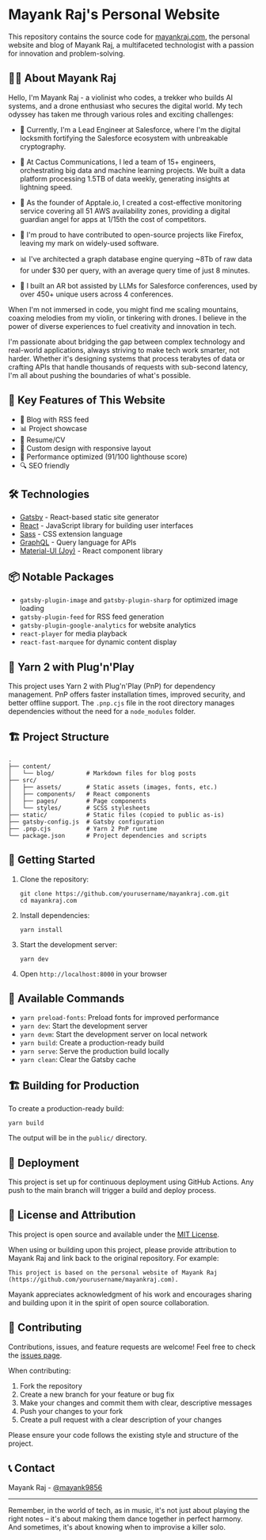 # Mayank Raj's Personal Website

This repository contains the source code for [mayankraj.com](https://mayankraj.com), the personal website and blog of Mayank Raj, a multifaceted technologist with a passion for innovation and problem-solving.

## 👨‍💻 About Mayank Raj

Hello, I'm Mayank Raj - a violinist who codes, a trekker who builds AI systems, and a drone enthusiast who secures the digital world. My tech odyssey has taken me through various roles and exciting challenges:

- 🔐 Currently, I'm a Lead Engineer at Salesforce, where I'm the digital locksmith fortifying the Salesforce ecosystem with unbreakable cryptography.

- 🎪 At Cactus Communications, I led a team of 15+ engineers, orchestrating big data and machine learning projects. We built a data platform processing 1.5TB of data weekly, generating insights at lightning speed.

- 🚀 As the founder of Apptale.io, I created a cost-effective monitoring service covering all 51 AWS availability zones, providing a digital guardian angel for apps at 1/15th the cost of competitors.

- 🦊 I'm proud to have contributed to open-source projects like Firefox, leaving my mark on widely-used software.

- 📊 I've architected a graph database engine querying ~8Tb of raw data for under $30 per query, with an average query time of just 8 minutes.

- 🤖 I built an AR bot assisted by LLMs for Salesforce conferences, used by over 450+ unique users across 4 conferences.

When I'm not immersed in code, you might find me scaling mountains, coaxing melodies from my violin, or tinkering with drones. I believe in the power of diverse experiences to fuel creativity and innovation in tech.

I'm passionate about bridging the gap between complex technology and real-world applications, always striving to make tech work smarter, not harder. Whether it's designing systems that process terabytes of data or crafting APIs that handle thousands of requests with sub-second latency, I'm all about pushing the boundaries of what's possible.

## 🚀 Key Features of This Website

- 📝 Blog with RSS feed
- 📊 Project showcase
- 📄 Resume/CV
- 🎨 Custom design with responsive layout
- 🚀 Performance optimized (91/100 lighthouse score)
- 🔍 SEO friendly

## 🛠️ Technologies

- [Gatsby](https://www.gatsbyjs.com/) - React-based static site generator
- [React](https://reactjs.org/) - JavaScript library for building user interfaces
- [Sass](https://sass-lang.com/) - CSS extension language
- [GraphQL](https://graphql.org/) - Query language for APIs
- [Material-UI (Joy)](https://mui.com/joy-ui/getting-started/) - React component library

## 📦 Notable Packages

- `gatsby-plugin-image` and `gatsby-plugin-sharp` for optimized image loading
- `gatsby-plugin-feed` for RSS feed generation
- `gatsby-plugin-google-analytics` for website analytics
- `react-player` for media playback
- `react-fast-marquee` for dynamic content display

## 🧶 Yarn 2 with Plug'n'Play

This project uses Yarn 2 with Plug'n'Play (PnP) for dependency management. PnP offers faster installation times, improved security, and better offline support. The `.pnp.cjs` file in the root directory manages dependencies without the need for a `node_modules` folder.

## 🏗️ Project Structure

```
.
├── content/
│   └── blog/         # Markdown files for blog posts
├── src/
│   ├── assets/       # Static assets (images, fonts, etc.)
│   ├── components/   # React components
│   ├── pages/        # Page components
│   └── styles/       # SCSS stylesheets
├── static/           # Static files (copied to public as-is)
├── gatsby-config.js  # Gatsby configuration
├── .pnp.cjs          # Yarn 2 PnP runtime
└── package.json      # Project dependencies and scripts
```

## 🚀 Getting Started

1. Clone the repository:

   ```
   git clone https://github.com/yourusername/mayankraj.com.git
   cd mayankraj.com
   ```

2. Install dependencies:

   ```
   yarn install
   ```

3. Start the development server:

   ```
   yarn dev
   ```

4. Open `http://localhost:8000` in your browser

## 📜 Available Commands

- `yarn preload-fonts`: Preload fonts for improved performance
- `yarn dev`: Start the development server
- `yarn devm`: Start the development server on local network
- `yarn build`: Create a production-ready build
- `yarn serve`: Serve the production build locally
- `yarn clean`: Clear the Gatsby cache

## 🏗️ Building for Production

To create a production-ready build:

```
yarn build
```

The output will be in the `public/` directory.

## 🚢 Deployment

This project is set up for continuous deployment using GitHub Actions. Any push to the main branch will trigger a build and deploy process.

## 📄 License and Attribution

This project is open source and available under the [MIT License](LICENSE).

When using or building upon this project, please provide attribution to Mayank Raj and link back to the original repository. For example:

```
This project is based on the personal website of Mayank Raj (https://github.com/yourusername/mayankraj.com).
```

Mayank appreciates acknowledgment of his work and encourages sharing and building upon it in the spirit of open source collaboration.

## 🤝 Contributing

Contributions, issues, and feature requests are welcome! Feel free to check the [issues page](https://github.com/yourusername/mayankraj.com/issues).

When contributing:

1. Fork the repository
2. Create a new branch for your feature or bug fix
3. Make your changes and commit them with clear, descriptive messages
4. Push your changes to your fork
5. Create a pull request with a clear description of your changes

Please ensure your code follows the existing style and structure of the project.

## 📞 Contact

Mayank Raj - [@mayank9856](https://twitter.com/mayank9856)

---

Remember, in the world of tech, as in music, it's not just about playing the right notes – it's about making them dance together in perfect harmony. And sometimes, it's about knowing when to improvise a killer solo.
